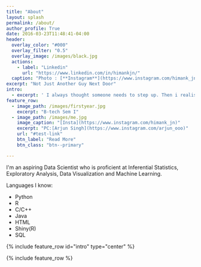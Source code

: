 ```yaml
---
title: "About"
layout: splash
permalink: /about/
author_profile: True
date: 2016-03-23T11:48:41-04:00
header:
  overlay_color: "#000"
  overlay_filter: "0.5"
  overlay_image: /images/black.jpg
  actions:
    - label: "Linkedin"
      url: "https://www.linkedin.com/in/himankjn/"
  caption: "Photo : [**Instagram**](https://www.instagram.com/himank_jn)"
excerpt: "Not Just Another Guy Next Door"
intro:
  - excerpt: ' I always thought someone needs to step up. Then i realised, I am Someone!'
feature_row:
  - image_path: /images/firstyear.jpg
    excerpt: "B-tech Sem I"
  - image_path: /images/me.jpg
    image_caption: "[Insta](https://www.instagram.com/himank_jn)"
    excerpt: "PC:[Arjun Singh](https://www.instagram.com/arjun_ooo)"
    url: "#test-link"
    btn_label: "Read More"
    btn_class: "btn--primary"

---
```


I'm an aspiring Data Scientist who is proficient at Inferential Statistics, Exploratory Analysis, Data Visualization and Machine Learning.

Languages I know:
* Python
* R
* C/C++
* Java
* HTML
* Shiny(R)
* SQL

{% include feature_row id="intro" type="center" %}

{% include feature_row %}
